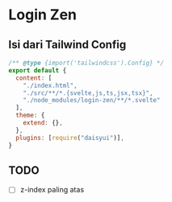 # Login Zen

## Isi dari Tailwind Config

```javascript
/** @type {import('tailwindcss').Config} */
export default {
  content: [
    "./index.html",
    "./src/**/*.{svelte,js,ts,jsx,tsx}",
    "./node_modules/login-zen/**/*.svelte"
  ],
  theme: {
    extend: {},
  },
  plugins: [require("daisyui")],
}
```

## TODO

- [ ] z-index paling atas